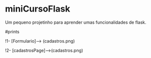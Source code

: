 # miniCursoFlask
Um pequeno projetinho para aprender umas funcionalidades de flask.

#prints<br>

!1- [Formulario]--> (cadastros.png)

!2- [cadastrosPage]-->(cadastros.png)